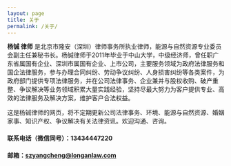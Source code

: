 ```yaml
---
layout: page
title: 关于
permalink: /关于/
---
```


<strong>杨铖 律师</strong> 是北京市隆安（深圳）律师事务所执业律师，能源与自然资源专业委员会副主任兼秘书长。杨铖律师于2011年毕业于中山大学，中级经济师，曾任职广东省属国有企业、深圳市属国有企业、上市公司，主要服务领域为政府法律服务和国企法律服务，参与办理合同纠纷、劳动争议纠纷、人身损害纠纷等各类案件，为政府部门提供专项法律服务，并在公司法律事务、企业兼并与股权收购、破产重整、争议解决等业务领域积累大量实践经验，坚持尽最大努力为客户提供专业、高效的法律服务及解决方案，维护客户合法权益。

这是杨铖律师的网页，将不定期更新公司法律事务、环境、能源与自然资源、婚姻家事、知识产权、争议解决有关法律资讯。欢迎沟通、咨询。

#### 联系电话（微信同号）：13434447220

#### 邮箱：szyangcheng@longanlaw.com
